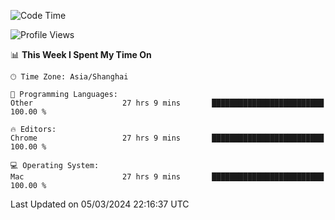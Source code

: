 <!--START_SECTION:waka-->
![Code Time](http://img.shields.io/badge/Code%20Time-1%2C998%20hrs%2054%20mins-blue)

![Profile Views](http://img.shields.io/badge/Profile%20Views-0-blue)

📊 **This Week I Spent My Time On** 

```text
🕑︎ Time Zone: Asia/Shanghai

💬 Programming Languages: 
Other                    27 hrs 9 mins       █████████████████████████   100.00 % 

🔥 Editors: 
Chrome                   27 hrs 9 mins       █████████████████████████   100.00 % 

💻 Operating System: 
Mac                      27 hrs 9 mins       █████████████████████████   100.00 % 
```


 Last Updated on 05/03/2024 22:16:37 UTC
<!--END_SECTION:waka-->
